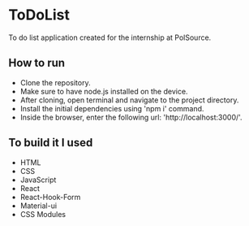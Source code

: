 # ToDoList

To do list application created for the internship at PolSource.

## How to run

- Clone the repository.
- Make sure to have node.js installed on the device.
- After cloning, open terminal and navigate to the project directory.
- Install the initial dependencies using 'npm i' command.
- Inside the browser, enter the following url: 'http://localhost:3000/'.

## To build it I used

- HTML
- CSS
- JavaScript
- React
- React-Hook-Form
- Material-ui
- CSS Modules
